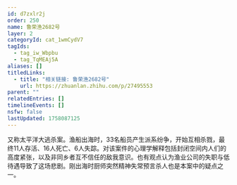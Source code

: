 ```yaml
---
id: d7zxlr2j
order: 250
name: 鲁荣渔2682号
layer: 2
categoryId: cat_1wmCydV7
tagIds:
  - tag_iw_Wbpbu
  - tag_TqMEAj5A
aliases: []
titledLinks:
  - title: "相关链接: 鲁荣渔2682号"
    url: https://zhuanlan.zhihu.com/p/27495553
parent: ""
relatedEntries: []
timelineEvents: []
nsfw: false
lastUpdated: 1758087125
---
```


又称太平洋大逃杀案。渔船出海时，33名船员产生派系纷争，开始互相杀戮，最终11人存活、16人死亡、6人失踪。对该案件的心理学解释包括封闭空间内人们的高度紧张，以及非同乡者互不信任的敌我意识。也有观点认为渔业公司的失职与低待遇导致了这场悲剧。刚出海时厨师突然精神失常预言杀人也是本案中的疑点之一。